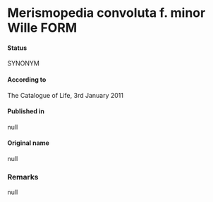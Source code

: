 # Merismopedia convoluta f. minor Wille FORM

#### Status
SYNONYM

#### According to
The Catalogue of Life, 3rd January 2011

#### Published in
null

#### Original name
null

### Remarks
null
